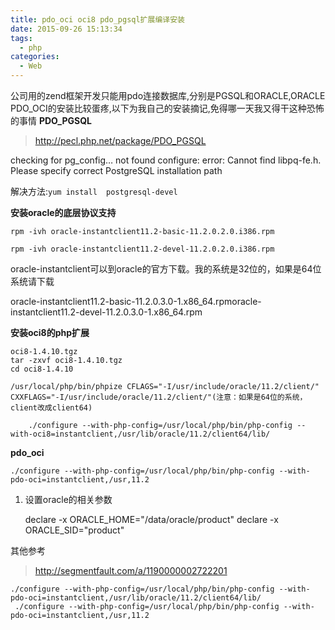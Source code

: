 ```yaml
---
title: pdo_oci oci8 pdo_pgsql扩展编译安装
date: 2015-09-26 15:13:34
tags:
  - php
categories:
  - Web
---
```


公司用的zend框架开发只能用pdo连接数据库,分别是PGSQL和ORACLE,ORACLE  PDO_OCI的安装比较蛋疼,以下为我自己的安装摘记,免得哪一天我又得干这种恐怖的事情
**PDO_PGSQL**

> http://pecl.php.net/package/PDO_PGSQL

checking for pg_config… not found  configure: error: Cannot find libpq-fe.h. Please specify correct PostgreSQL  installation path

解决方法:`yum install  postgresql-devel`

**安装oracle的底层协议支持**

    rpm -ivh oracle-instantclient11.2-basic-11.2.0.2.0.i386.rpm
    
    rpm -ivh oracle-instantclient11.2-devel-11.2.0.2.0.i386.rpm

oracle-instantclient可以到oracle的官方下载。我的系统是32位的，如果是64位系统请下载

oracle-instantclient11.2-basic-11.2.0.3.0-1.x86_64.rpmoracle-instantclient11.2-devel-11.2.0.3.0-1.x86_64.rpm

**安装oci8的php扩展**

    oci8-1.4.10.tgz  
    tar -zxvf oci8-1.4.10.tgz    
    cd oci8-1.4.10

    /usr/local/php/bin/phpize CFLAGS="-I/usr/include/oracle/11.2/client/" CXXFLAGS="-I/usr/include/oracle/11.2/client/"(注意：如果是64位的系统，client改成client64)
    
        ./configure --with-php-config=/usr/local/php/bin/php-config --with-oci8=instantclient,/usr/lib/oracle/11.2/client64/lib/

**pdo_oci**

    ./configure --with-php-config=/usr/local/php/bin/php-config --with-pdo-oci=instantclient,/usr,11.2



 1. 设置oracle的相关参数

    declare -x ORACLE_HOME="/data/oracle/product"
    declare -x ORACLE_SID="product"

其他参考

> http://segmentfault.com/a/1190000002722201

    ./configure --with-php-config=/usr/local/php/bin/php-config --with-pdo-oci=instantclient,/usr/lib/oracle/11.2/client64/lib/
     ./configure --with-php-config=/usr/local/php/bin/php-config --with-pdo-oci=instantclient,/usr,11.2